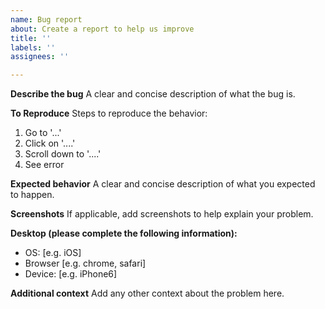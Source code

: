 ```yaml
---
name: Bug report
about: Create a report to help us improve
title: ''
labels: ''
assignees: ''

---
```


<!--

Note: If have a problem with your account, you can also contact the support team at info@eetlijst.nl

NEVER share personal information, such as email of password. These will be asked privately is neccesary.
-->

**Describe the bug**
A clear and concise description of what the bug is.

**To Reproduce**
Steps to reproduce the behavior:
1. Go to '...'
2. Click on '....'
3. Scroll down to '....'
4. See error

**Expected behavior**
A clear and concise description of what you expected to happen.

**Screenshots**
If applicable, add screenshots to help explain your problem.

**Desktop (please complete the following information):**
 - OS: [e.g. iOS]
 - Browser [e.g. chrome, safari]
 - Device: [e.g. iPhone6]

**Additional context**
Add any other context about the problem here.

<!-- Thank your for reporting a bug and improving Eetlijst -->
